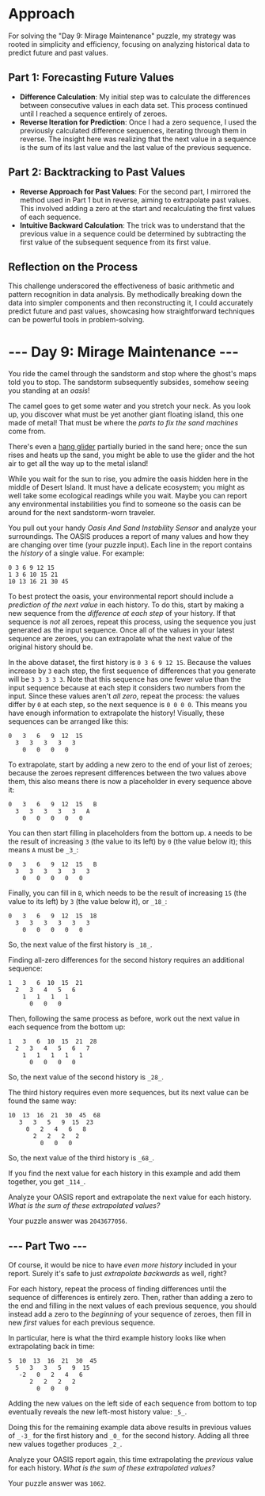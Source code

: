 
# Approach

For solving the "Day 9: Mirage Maintenance" puzzle, my strategy was rooted in simplicity and efficiency, focusing on analyzing historical data to predict future and past values.

## Part 1: Forecasting Future Values

-   **Difference Calculation**: My initial step was to calculate the differences between consecutive values in each data set. This process continued until I reached a sequence entirely of zeroes.
-   **Reverse Iteration for Prediction**: Once I had a zero sequence, I used the previously calculated difference sequences, iterating through them in reverse. The insight here was realizing that the next value in a sequence is the sum of its last value and the last value of the previous sequence.

## Part 2: Backtracking to Past Values

-   **Reverse Approach for Past Values**: For the second part, I mirrored the method used in Part 1 but in reverse, aiming to extrapolate past values. This involved adding a zero at the start and recalculating the first values of each sequence.
-   **Intuitive Backward Calculation**: The trick was to understand that the previous value in a sequence could be determined by subtracting the first value of the subsequent sequence from its first value.

## Reflection on the Process

This challenge underscored the effectiveness of basic arithmetic and pattern recognition in data analysis. By methodically breaking down the data into simpler components and then reconstructing it, I could accurately predict future and past values, showcasing how straightforward techniques can be powerful tools in problem-solving.

# --- Day 9: Mirage Maintenance ---

You ride the camel through the sandstorm and stop where the ghost's maps told you to stop.  The sandstorm subsequently subsides, somehow seeing you standing at an  _oasis_!

The camel goes to get some water and you stretch your neck. As you look up, you discover what must be yet another giant floating island, this one made of metal! That must be where the  _parts to fix the sand machines_  come from.

There's even a  [hang glider](https://en.wikipedia.org/wiki/Hang_gliding)  partially buried in the sand here; once the sun rises and heats up the sand, you might be able to use the glider and the hot air to get all the way up to the metal island!

While you wait for the sun to rise, you admire the oasis hidden here in the middle of Desert Island. It must have a delicate ecosystem; you might as well take some ecological readings while you wait. Maybe you can report any environmental instabilities you find to someone so the oasis can be around for the next sandstorm-worn traveler.

You pull out your handy  _Oasis And Sand Instability Sensor_  and analyze your surroundings. The OASIS produces a report of many values and how they are changing over time (your puzzle input). Each line in the report contains the  _history_  of a single value. For example:

```
0 3 6 9 12 15
1 3 6 10 15 21
10 13 16 21 30 45

```

To best protect the oasis, your environmental report should include a  _prediction of the next value_  in each history. To do this, start by making a new sequence from the  _difference at each step_  of your history. If that sequence is  _not_  all zeroes, repeat this process, using the sequence you just generated as the input sequence. Once all of the values in your latest sequence are zeroes, you can extrapolate what the next value of the original history should be.

In the above dataset, the first history is  `0 3 6 9 12 15`. Because the values increase by  `3`  each step, the first sequence of differences that you generate will be  `3 3 3 3 3`. Note that this sequence has one fewer value than the input sequence because at each step it considers two numbers from the input. Since these values aren't  _all zero_, repeat the process: the values differ by  `0`  at each step, so the next sequence is  `0 0 0 0`. This means you have enough information to extrapolate the history! Visually, these sequences can be arranged like this:

```
0   3   6   9  12  15
  3   3   3   3   3
    0   0   0   0

```

To extrapolate, start by adding a new zero to the end of your list of zeroes; because the zeroes represent differences between the two values above them, this also means there is now a placeholder in every sequence above it:

```
0   3   6   9  12  15   B
  3   3   3   3   3   A
    0   0   0   0   0

```

You can then start filling in placeholders from the bottom up.  `A`  needs to be the result of increasing  `3`  (the value to its left) by  `0`  (the value below it); this means  `A`  must be  `_3_`:

```
0   3   6   9  12  15   B
  3   3   3   3   3   3
    0   0   0   0   0

```

Finally, you can fill in  `B`, which needs to be the result of increasing  `15`  (the value to its left) by  `3`  (the value below it), or  `_18_`:

```
0   3   6   9  12  15  18
  3   3   3   3   3   3
    0   0   0   0   0

```

So, the next value of the first history is  `_18_`.

Finding all-zero differences for the second history requires an additional sequence:

```
1   3   6  10  15  21
  2   3   4   5   6
    1   1   1   1
      0   0   0

```

Then, following the same process as before, work out the next value in each sequence from the bottom up:

```
1   3   6  10  15  21  28
  2   3   4   5   6   7
    1   1   1   1   1
      0   0   0   0

```

So, the next value of the second history is  `_28_`.

The third history requires even more sequences, but its next value can be found the same way:

```
10  13  16  21  30  45  68
   3   3   5   9  15  23
     0   2   4   6   8
       2   2   2   2
         0   0   0

```

So, the next value of the third history is  `_68_`.

If you find the next value for each history in this example and add them together, you get  `_114_`.

Analyze your OASIS report and extrapolate the next value for each history.  _What is the sum of these extrapolated values?_

Your puzzle answer was  `2043677056`.

## --- Part Two ---

Of course, it would be nice to have  _even more history_  included in your report. Surely it's safe to just  _extrapolate backwards_  as well, right?

For each history, repeat the process of finding differences until the sequence of differences is entirely zero. Then, rather than adding a zero to the end and filling in the next values of each previous sequence, you should instead add a zero to the  _beginning_  of your sequence of zeroes, then fill in new  _first_  values for each previous sequence.

In particular, here is what the third example history looks like when extrapolating back in time:

```
5  10  13  16  21  30  45
  5   3   3   5   9  15
   -2   0   2   4   6
      2   2   2   2
        0   0   0

```

Adding the new values on the left side of each sequence from bottom to top eventually reveals the new left-most history value:  `_5_`.

Doing this for the remaining example data above results in previous values of  `_-3_`  for the first history and  `_0_`  for the second history. Adding all three new values together produces  `_2_`.

Analyze your OASIS report again, this time extrapolating the  _previous_  value for each history.  _What is the sum of these extrapolated values?_

Your puzzle answer was  `1062`.